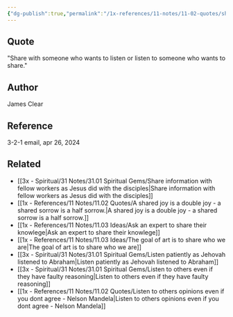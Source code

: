 ```yaml
---
{"dg-publish":true,"permalink":"/1x-references/11-notes/11-02-quotes/share-with-someone-who-wants-to-listen-or-listen-to-someone-who-wants-to-share-james-clear/","title":"Share with someone who wants to listen or listen to someone who wants to share - James Clear","created":"2024-04-26T08:40:39.294+03:00","updated":"2024-04-26T08:40:39.294+03:00"}
---
```



## Quote
"Share with someone who wants to listen or listen to someone who wants to share."

## Author
James Clear

## Reference
3-2-1 email, apr 26, 2024

## Related
- [[3x - Spiritual/31 Notes/31.01 Spiritual Gems/Share information with fellow workers as Jesus did with the disciples\|Share information with fellow workers as Jesus did with the disciples]]
- [[1x - References/11 Notes/11.02 Quotes/A shared joy is a double joy - a shared sorrow is a half sorrow.\|A shared joy is a double joy - a shared sorrow is a half sorrow.]]
- [[1x - References/11 Notes/11.03 Ideas/Ask an expert to share their knowlege\|Ask an expert to share their knowlege]]
- [[1x - References/11 Notes/11.03 Ideas/The goal of art is to share who we are\|The goal of art is to share who we are]]
- [[3x - Spiritual/31 Notes/31.01 Spiritual Gems/Listen patiently as Jehovah listened to Abraham\|Listen patiently as Jehovah listened to Abraham]]
- [[3x - Spiritual/31 Notes/31.01 Spiritual Gems/Listen to others even if they have faulty reasoning\|Listen to others even if they have faulty reasoning]]
- [[1x - References/11 Notes/11.02 Quotes/Listen to others opinions even if you dont agree - Nelson Mandela\|Listen to others opinions even if you dont agree - Nelson Mandela]]